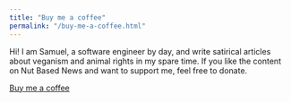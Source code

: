 ```yaml
---
title: "Buy me a coffee"
permalink: "/buy-me-a-coffee.html"
---
```


Hi! I am Samuel, a software engineer by day, and write satirical articles about veganism and animal rights in my spare time. If you like the content on Nut Based News and want to support me, feel free to donate.

<a class="btn btn-danger" href="https://www.wowthemes.net/donate/">Buy me a coffee</a>
